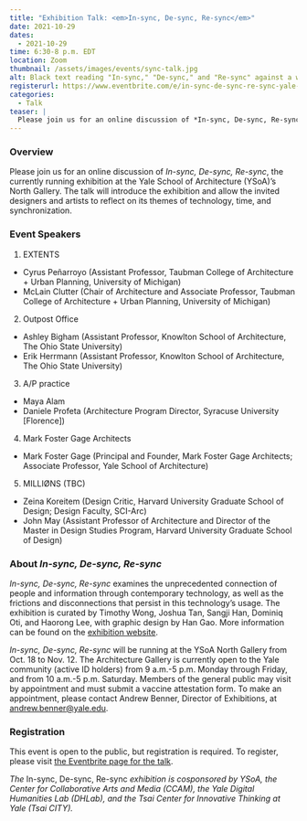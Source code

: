 ```yaml
---
title: "Exhibition Talk: <em>In-sync, De-sync, Re-sync</em>"
date: 2021-10-29
dates:
  - 2021-10-29
time: 6:30-8 p.m. EDT
location: Zoom
thumbnail: /assets/images/events/sync-talk.jpg
alt: Black text reading "In-sync," "De-sync," and "Re-sync" against a white background
registerurl: https://www.eventbrite.com/e/in-sync-de-sync-re-sync-yale-school-of-architecture-north-gallery-talk-tickets-194624897307
categories:
  - Talk
teaser: |
  Please join us for an online discussion of *In-sync, De-sync, Re-sync*, the currently running exhibition at the Yale School of Architecture (YSoA)’s North Gallery. The talk will introduce the exhibition and allow the invited designers and artists to reflect on its themes of technology, time, and synchronization. 
---
```


### Overview
Please join us for an online discussion of *In-sync, De-sync, Re-sync*, the currently running exhibition at the Yale School of Architecture (YSoA)’s North Gallery. The talk will introduce the exhibition and allow the invited designers and artists to reflect on its themes of technology, time, and synchronization.  

### Event Speakers  
1. EXTENTS  
- Cyrus Peñarroyo (Assistant Professor, Taubman College of Architecture + Urban Planning, University of Michigan)  
- McLain Clutter (Chair of Architecture and Associate Professor, Taubman College of Architecture + Urban Planning, University of Michigan)  

2. Outpost Office   
- Ashley Bigham (Assistant Professor, Knowlton School of Architecture, The Ohio State University)  
- Erik Herrmann (Assistant Professor, Knowlton School of Architecture, The Ohio State University)  

3. A/P practice  
- Maya Alam  
- Daniele Profeta (Architecture Program Director, Syracuse University [Florence])  
 
4. Mark Foster Gage Architects  
- Mark Foster Gage (Principal and Founder, Mark Foster Gage Architects; Associate Professor, Yale School of Architecture)  
 
5. MILLIØNS (TBC)  
- Zeina Koreitem (Design Critic, Harvard University Graduate School of Design; Design Faculty, SCI-Arc)  
- John May (Assistant Professor of Architecture and Director of the Master in Design Studies Program, Harvard University Graduate School of Design)  

### About *In-sync, De-sync, Re-sync*
*In-sync, De-sync, Re-sync* examines the unprecedented connection of people and information through contemporary technology, as well as the frictions and disconnections that persist in this technology’s usage. The exhibition is curated by Timothy Wong, Joshua Tan, Sangji Han, Dominiq Oti, and Haorong Lee, with graphic design by Han Gao. More information can be found on the <a href="https://syncsync.cargo.site/" target="_blank">exhibition website</a>.

*In-sync, De-sync, Re-sync* will be running at the YSoA North Gallery from Oct. 18 to Nov. 12. The Architecture Gallery is currently open to the Yale community (active ID holders) from 9 a.m.-5 p.m. Monday through Friday, and from 10 a.m.-5 p.m. Saturday. Members of the general public may visit by appointment and must submit a vaccine attestation form. To make an appointment, please contact Andrew Benner, Director of Exhibitions, at [andrew.benner@yale.edu](mailto:andrew.benner@yale.edu).

### Registration
This event is open to the public, but registration is required. To register, please visit <a href="https://www.eventbrite.com/e/sync-artist-talk-yale-school-of-architecture-north-gallery-exhibition-sync-tickets-194624897307" target="_blank">the Eventbrite page for the talk</a>.

*The* In-sync, De-sync, Re-sync *exhibition is cosponsored by YSoA, the Center for Collaborative Arts and Media (CCAM), the Yale Digital Humanities Lab (DHLab), and the Tsai Center for Innovative Thinking at Yale (Tsai CITY).*
